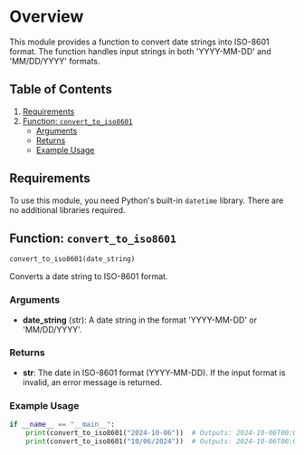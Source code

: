 # Overview

This module provides a function to convert date strings into ISO-8601 format. The function handles input strings in both 'YYYY-MM-DD' and 'MM/DD/YYYY' formats.

## Table of Contents

1. [Requirements](#requirements)
2. [Function: `convert_to_iso8601`](#function-convert_to_iso8601)
   - [Arguments](#arguments)
   - [Returns](#returns)
   - [Example Usage](#example-usage)

## Requirements

To use this module, you need Python's built-in `datetime` library. There are no additional libraries required.

## Function: `convert_to_iso8601`

```python
convert_to_iso8601(date_string)
```

Converts a date string to ISO-8601 format.

### Arguments

- **date_string** (str): A date string in the format 'YYYY-MM-DD' or 'MM/DD/YYYY'.

### Returns

- **str**: The date in ISO-8601 format (YYYY-MM-DD). If the input format is invalid, an error message is returned.

### Example Usage

```python
if __name__ == "__main__":
    print(convert_to_iso8601("2024-10-06"))  # Outputs: 2024-10-06T00:00:00
    print(convert_to_iso8601("10/06/2024"))  # Outputs: 2024-10-06T00:00:00
```
